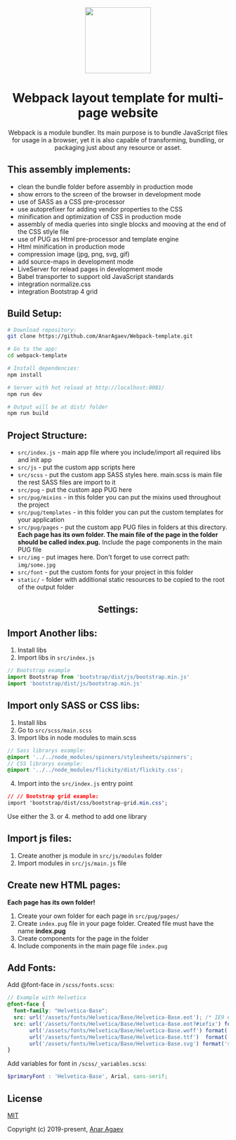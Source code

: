 <div align="center">
  <img width="150" height="150" src="https://webpack.js.org/assets/icon-square-big.svg">
  <h1>Webpack layout template for multi-page website</h1>
  <p>
    Webpack is a module bundler. Its main purpose is to bundle JavaScript files for usage in a browser, yet it is also capable of transforming, bundling, or packaging just about any resource or asset.
  </p>
</div>

## This assembly implements:

- clean the bundle folder before assembly in production mode
- show errors to the screen of the browser in development mode
- use of SASS as a CSS pre-processor
- use autoprefixer for adding vendor properties to the CSS
- minification and optimization of CSS in production mode
- assembly of media queries into single blocks and mooving at the end of the CSS stlyle file
- use of PUG as Html pre-processor and template engine
- Html minification in production mode
- compression image (jpg, png, svg, gif)
- add source-maps in development mode
- LiveServer for relead pages in development mode
- Babel transporter to support old JavaScript standards
- integration normalize.css
- integration  Bootstrap 4 grid

## Build Setup:

``` bash
# Download repository:
git clone https://github.com/AnarAgaev/Webpack-template.git

# Go to the app:
cd webpack-template

# Install dependencies:
npm install

# Server with hot reload at http://localhost:8081/
npm run dev

# Output will be at dist/ folder
npm run build
```

## Project Structure:

* `src/index.js` - main app file where you include/import all required libs and init app
* `src/js` - put the custom app scripts here
* `src/scss` - put the custom app SASS styles here. main.scss is main file the rest SASS files are import to it
* `src/pug` - put the custom app PUG here
* `src/pug/mixins` - in this folder you can put the mixins used throughout the project
* `src/pug/templates` - in this folder you can put the custom templates for your application
* `src/pug/pages` - put the custom app PUG files in folders at this directory. **Each page has its own folder. The main file of the page in the folder should be called index.pug.** Include the page components in the main PUG file
* `src/img` - put images here. Don't forget to use correct path: `img/some.jpg`
* `src/font` - put the custom fonts for your project in this folder
* `static/` - folder with additional static resources to be copied to the root of the output folder
  
  
<div align="center">
  <h2>Settings:</h2>
</div>
  
  
## Import Another libs:
1. Install libs
2. Import libs in `src/index.js`
``` js
// Bootstrap example
import Bootstrap from 'bootstrap/dist/js/bootstrap.min.js'
import 'bootstrap/dist/js/bootstrap.min.js'
```

## Import only SASS or CSS libs:
1. Install libs
2. Go to `src/scss/main.scss`
3. Import libs in node modules to main.scss
``` scss
// Sass librarys example:
@import '../../node_modules/spinners/stylesheets/spinners';
// CSS librarys example:
@import '../../node_modules/flickity/dist/flickity.css';
```
4. Import into the `src/index.js` entry point
``` css
// // Bootstrap grid example:
import 'bootstrap/dist/css/bootstrap-grid.min.css';
```
Use either the 3. or 4. method to add one library

## Import js files:
1. Create another js module in `src/js/modules` folder
2. Import modules in `src/js/main.js` file

## Create new HTML pages:
**Each page has its own folder!**
1. Create your own folder for each page in `src/pug/pages/`
2. Create `index.pug` file in your page folder. Created file must have the name **index.pug**
3. Сreate components for the page in the folder 
4. Include components in the main page file `index.pug`

## Add Fonts:
Add @font-face in `/scss/fonts.scss`:

``` scss
// Example with Helvetica
@font-face {
  font-family: "Helvetica-Base";
  src: url('/assets/fonts/Helvetica/Base/Helvetica-Base.eot'); /* IE9 Compat Modes */
  src: url('/assets/fonts/Helvetica/Base/Helvetica-Base.eot?#iefix') format('embedded-opentype'), /* IE6-IE8 */
       url('/assets/fonts/Helvetica/Base/Helvetica-Base.woff') format('woff'), /* Pretty Modern Browsers */
       url('/assets/fonts/Helvetica/Base/Helvetica-Base.ttf')  format('truetype'), /* Safari, Android, iOS */
       url('/assets/fonts/Helvetica/Base/Helvetica-Base.svg') format('svg'); /* Legacy iOS */
}
```

Add variables for font in `/scss/_variables.scss`:

``` scss
$primaryFont : 'Helvetica-Base', Arial, sans-serif;
```

## License
[MIT](./LICENSE)

Copyright (c) 2019-present, [Anar Agaev](https://github.com/AnarAgaev)
